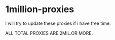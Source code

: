 # 1million-proxies
I will try to update these proxies if i have free time.

ALL TOTAL PROXIES ARE 2MIL.OR MORE.
